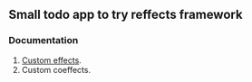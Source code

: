 ## Small todo app to try reffects framework

### Documentation

1. [Custom effects](https://github.com/trovit/spike-todo-declarative-effects/blob/master/docs/custom_effects.md).
2. Custom coeffects.
